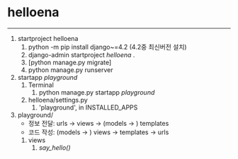 # helloena
***
1. startproject helloena
   1. python -m pip install django~=4.2 (4.2중 최신버전 설치)
   2. django-admin startproject _helloena_ .
   3. [python manage.py migrate]
   4. python manage.py runserver
2. startapp _playground_ 
   1. Terminal
      1. python manage.py startapp _playground_
   2. helloena/settings.py
      1. 'playground', in INSTALLED_APPS
3. playground/
   - 정보 전달: urls -> views -> (models -> ) templates
   - 코드 작성: (models -> ) views -> templates -> urls
   1. views
      1. _say_hello()_